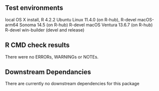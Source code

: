 ## Test environments
local OS X install, R 4.2.2
Ubuntu Linux 11.4.0 (on R-hub), R-devel
macOS-arm64 Sonoma 14.5 (on R-hub) R-devel
macOS Ventura 13.6.7 (on R-hub) R-devel
win-builder (devel and release)


## R CMD check results

There were no ERRORs, WARNINGs or NOTEs. 

## Downstream Dependancies
There are currently no downstream dependencies for this package


